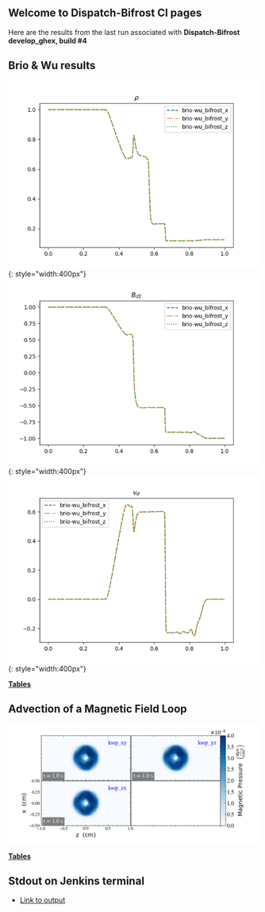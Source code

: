 ## Welcome to Dispatch-Bifrost CI pages 

Here are the results from the last run associated with 
**Dispatch-Bifrost develop_ghex, build #4**

## Brio & Wu results

  ![briowu-rho](img/brio-wu_test_rho.png){: style="width:400px"}
  ![briowu-bd2](img/brio-wu_test_bd2.png){: style="width:400px"}
  ![briowu-ud](img/brio-wu_test_ud.png){: style="width:400px"}
  
  **[Tables](tables/brio-wu.md)**

## Advection of a Magnetic Field Loop 

  ![loop-pb](img/magnetic_pressure_loop_multiplot_test.png)
  
  **[Tables](tables/MagLoopAdvection.md)**

## Stdout on Jenkins terminal
  - [Link to output](output_file.txt)
  

